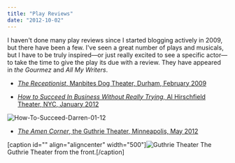 ```yaml
---
title: "Play Reviews"
date: "2012-10-02"
---
```


I haven't done many play reviews since I started blogging actively in 2009, but there have been a few. I've seen a great number of plays and musicals, but I have to be truly inspired—or just really excited to see a specific actor—to take the time to give the play its due with a review. They have appeared in _the Gourmez_ and _All My Writers_.

- [_The Receptionist_, Manbites Dog Theater, Durham, February 2009](/blog/2009/03/the-receptionist-manbites-dog-theater-company/ "The Receptionist Review")

- [_How to Succeed In Business Without Really Trying,_ Al Hirschfield Theater, NYC, January 2012](http://allmywriters.net/?p=3516 "How to Succeed in Business Without Really Trying review")

![](images/How-To-Succeed-Darren-01-12.jpg "How-To-Succeed-Darren-01-12")

- [_The Amen Corner_, the Guthrie Theater, Minneapolis, May 2012](/blog/2012/05/minneapolis-blogging-the-guthrie-theater-and-the-amen-corner/ "The Amen Corner review")

\[caption id="" align="aligncenter" width="500"\]![](images/2012minneapolis076.jpg "Guthrie Theater") The Guthrie Theater from the front.\[/caption\]
